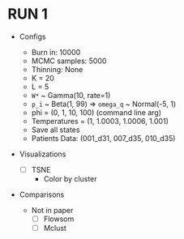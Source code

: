 # RUN 1

- Configs
    - Burn in: 10000
    - MCMC samples: 5000
    - Thinning: None
    - K = 20
    - L = 5
    - `W*` ~ Gamma(10, rate=1)
    - `p_i` ~ Beta(1, 99) => `omega_q` ~ Normal(-5, 1)
    - phi = (0, 1, 10, 100) (command line arg)
    - Temperatures = (1, 1.0003, 1.0006, 1.001)
    - Save all states
    - Patients Data: (001_d31, 007_d35, 010_d35)

- Visualizations
    - [ ] TSNE
        - Color by cluster

- Comparisons
    - Not in paper
        - [ ] Flowsom
        - [ ] Mclust

